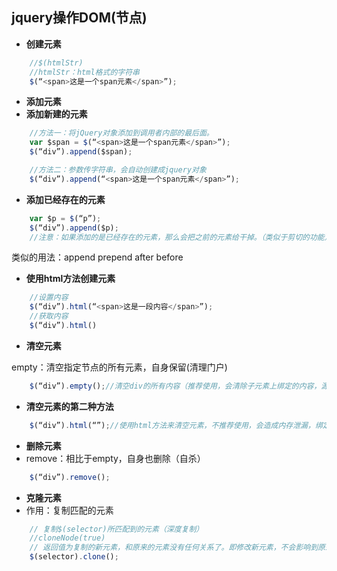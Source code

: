 ## jquery操作DOM(节点)
- **创建元素**
```javascript
    //$(htmlStr)
    //htmlStr：html格式的字符串
    $(“<span>这是一个span元素</span>”);
```

- **添加元素**
- **添加新建的元素**
```javascript
    //方法一：将jQuery对象添加到调用者内部的最后面。 
    var $span = $(“<span>这是一个span元素</span>”);
    $(“div”).append($span);

    //方法二：参数传字符串，会自动创建成jquery对象
    $(“div”).append(“<span>这是一个span元素</span>”);
```
- **添加已经存在的元素**
```javascript
    var $p = $(“p”);
    $(“div”).append($p);
    //注意：如果添加的是已经存在的元素，那么会把之前的元素给干掉。（类似于剪切的功能）。
```
类似的用法：append  prepend  after before

- **使用html方法创建元素**
```javascript
    //设置内容
    $(“div”).html(“<span>这是一段内容</span>”);
    //获取内容
    $(“div”).html()
```

- **清空元素**

empty：清空指定节点的所有元素，自身保留(清理门户)
```javascript
    $(“div”).empty();//清空div的所有内容（推荐使用，会清除子元素上绑定的内容，源码）
```
- **清空元素的第二种方法**
```javascript
    $(“div”).html(“”);//使用html方法来清空元素，不推荐使用，会造成内存泄漏，绑定的事件不会被清除。
```
- **删除元素**
- remove：相比于empty，自身也删除（自杀）
```javascript
    $(“div”).remove();
```

- **克隆元素**
- 作用：复制匹配的元素
```javascript
    // 复制$(selector)所匹配到的元素（深度复制）
    //cloneNode(true)
    // 返回值为复制的新元素，和原来的元素没有任何关系了。即修改新元素，不会影响到原来的元素。
    $(selector).clone();
```